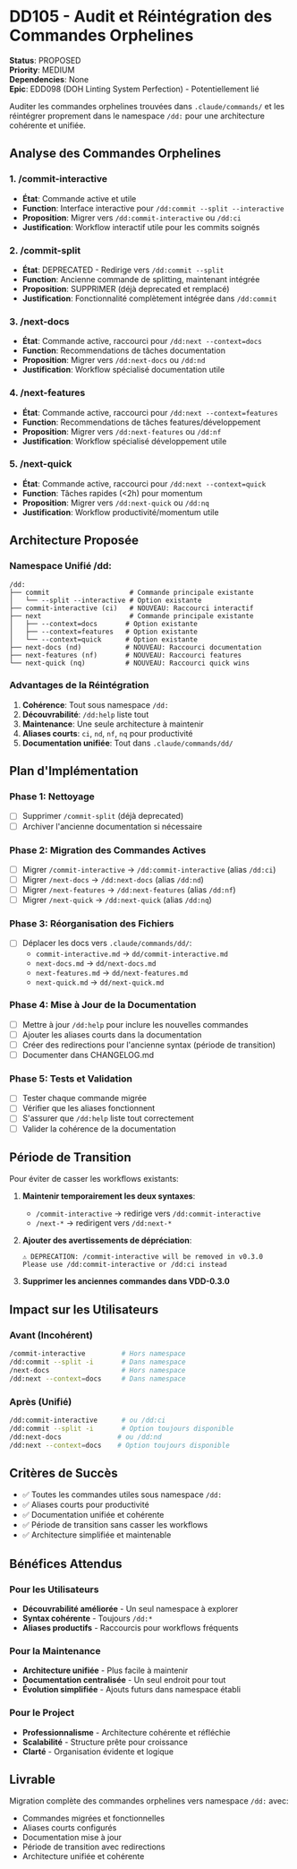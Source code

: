 # DD105 - Audit et Réintégration des Commandes Orphelines

**Status**: PROPOSED  
**Priority**: MEDIUM  
**Dependencies**: None  
**Epic**: EDD098 (DOH Linting System Perfection) - Potentiellement lié

Auditer les commandes orphelines trouvées dans `.claude/commands/` et les réintégrer proprement dans le namespace `/dd:`
pour une architecture cohérente et unifiée.

## Analyse des Commandes Orphelines

### **1. /commit-interactive**

- **État**: Commande active et utile
- **Function**: Interface interactive pour `/dd:commit --split --interactive`
- **Proposition**: Migrer vers `/dd:commit-interactive` ou `/dd:ci`
- **Justification**: Workflow interactif utile pour les commits soignés

### **2. /commit-split**

- **État**: DEPRECATED - Redirige vers `/dd:commit --split`
- **Function**: Ancienne commande de splitting, maintenant intégrée
- **Proposition**: SUPPRIMER (déjà deprecated et remplacé)
- **Justification**: Fonctionnalité complètement intégrée dans `/dd:commit`

### **3. /next-docs**

- **État**: Commande active, raccourci pour `/dd:next --context=docs`
- **Function**: Recommendations de tâches documentation
- **Proposition**: Migrer vers `/dd:next-docs` ou `/dd:nd`
- **Justification**: Workflow spécialisé documentation utile

### **4. /next-features**

- **État**: Commande active, raccourci pour `/dd:next --context=features`
- **Function**: Recommendations de tâches features/développement
- **Proposition**: Migrer vers `/dd:next-features` ou `/dd:nf`
- **Justification**: Workflow spécialisé développement utile

### **5. /next-quick**

- **État**: Commande active, raccourci pour `/dd:next --context=quick`
- **Function**: Tâches rapides (<2h) pour momentum
- **Proposition**: Migrer vers `/dd:next-quick` ou `/dd:nq`
- **Justification**: Workflow productivité/momentum utile

## Architecture Proposée

### **Namespace Unifié /dd:**

```
/dd:
├── commit                    # Commande principale existante
│   └── --split --interactive # Option existante
├── commit-interactive (ci)   # NOUVEAU: Raccourci interactif
├── next                      # Commande principale existante
│   ├── --context=docs       # Option existante
│   ├── --context=features   # Option existante
│   └── --context=quick      # Option existante
├── next-docs (nd)           # NOUVEAU: Raccourci documentation
├── next-features (nf)       # NOUVEAU: Raccourci features
└── next-quick (nq)          # NOUVEAU: Raccourci quick wins
```

### **Advantages de la Réintégration**

1. **Cohérence**: Tout sous namespace `/dd:`
2. **Découvrabilité**: `/dd:help` liste tout
3. **Maintenance**: Une seule architecture à maintenir
4. **Aliases courts**: `ci`, `nd`, `nf`, `nq` pour productivité
5. **Documentation unifiée**: Tout dans `.claude/commands/dd/`

## Plan d'Implémentation

### **Phase 1: Nettoyage**

- [ ] Supprimer `/commit-split` (déjà deprecated)
- [ ] Archiver l'ancienne documentation si nécessaire

### **Phase 2: Migration des Commandes Actives**

- [ ] Migrer `/commit-interactive` → `/dd:commit-interactive` (alias `/dd:ci`)
- [ ] Migrer `/next-docs` → `/dd:next-docs` (alias `/dd:nd`)
- [ ] Migrer `/next-features` → `/dd:next-features` (alias `/dd:nf`)
- [ ] Migrer `/next-quick` → `/dd:next-quick` (alias `/dd:nq`)

### **Phase 3: Réorganisation des Fichiers**

- [ ] Déplacer les docs vers `.claude/commands/dd/`:
  - `commit-interactive.md` → `dd/commit-interactive.md`
  - `next-docs.md` → `dd/next-docs.md`
  - `next-features.md` → `dd/next-features.md`
  - `next-quick.md` → `dd/next-quick.md`

### **Phase 4: Mise à Jour de la Documentation**

- [ ] Mettre à jour `/dd:help` pour inclure les nouvelles commandes
- [ ] Ajouter les aliases courts dans la documentation
- [ ] Créer des redirections pour l'ancienne syntax (période de transition)
- [ ] Documenter dans CHANGELOG.md

### **Phase 5: Tests et Validation**

- [ ] Tester chaque commande migrée
- [ ] Vérifier que les aliases fonctionnent
- [ ] S'assurer que `/dd:help` liste tout correctement
- [ ] Valider la cohérence de la documentation

## Période de Transition

Pour éviter de casser les workflows existants:

1. **Maintenir temporairement les deux syntaxes**:
   - `/commit-interactive` → redirige vers `/dd:commit-interactive`
   - `/next-*` → redirigent vers `/dd:next-*`

2. **Ajouter des avertissements de dépréciation**:

   ```
   ⚠️ DEPRECATION: /commit-interactive will be removed in v0.3.0
   Please use /dd:commit-interactive or /dd:ci instead
   ```

3. **Supprimer les anciennes commandes dans VDD-0.3.0**

## Impact sur les Utilisateurs

### **Avant (Incohérent)**

```bash
/commit-interactive         # Hors namespace
/dd:commit --split -i       # Dans namespace
/next-docs                  # Hors namespace
/dd:next --context=docs     # Dans namespace
```

### **Après (Unifié)**

```bash
/dd:commit-interactive      # ou /dd:ci
/dd:commit --split -i       # Option toujours disponible
/dd:next-docs              # ou /dd:nd
/dd:next --context=docs    # Option toujours disponible
```

## Critères de Succès

- ✅ Toutes les commandes utiles sous namespace `/dd:`
- ✅ Aliases courts pour productivité
- ✅ Documentation unifiée et cohérente
- ✅ Période de transition sans casser les workflows
- ✅ Architecture simplifiée et maintenable

## Bénéfices Attendus

### **Pour les Utilisateurs**

- **Découvrabilité améliorée** - Un seul namespace à explorer
- **Syntax cohérente** - Toujours `/dd:*`
- **Aliases productifs** - Raccourcis pour workflows fréquents

### **Pour la Maintenance**

- **Architecture unifiée** - Plus facile à maintenir
- **Documentation centralisée** - Un seul endroit pour tout
- **Évolution simplifiée** - Ajouts futurs dans namespace établi

### **Pour le Project**

- **Professionnalisme** - Architecture cohérente et réfléchie
- **Scalabilité** - Structure prête pour croissance
- **Clarté** - Organisation évidente et logique

## Livrable

Migration complète des commandes orphelines vers namespace `/dd:` avec:

- Commandes migrées et fonctionnelles
- Aliases courts configurés
- Documentation mise à jour
- Période de transition avec redirections
- Architecture unifiée et cohérente
